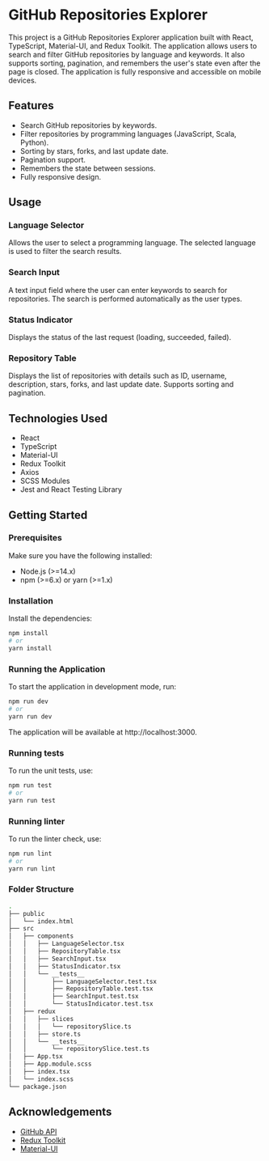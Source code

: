 # GitHub Repositories Explorer

This project is a GitHub Repositories Explorer application built with React, TypeScript, Material-UI, and Redux Toolkit. The application allows users to search and filter GitHub repositories by language and keywords. It also supports sorting, pagination, and remembers the user's state even after the page is closed. The application is fully responsive and accessible on mobile devices.

## Features

- Search GitHub repositories by keywords.
- Filter repositories by programming languages (JavaScript, Scala, Python).
- Sorting by stars, forks, and last update date.
- Pagination support.
- Remembers the state between sessions.
- Fully responsive design.

## Usage

### Language Selector

Allows the user to select a programming language. The selected language is used to filter the search results.

### Search Input

A text input field where the user can enter keywords to search for repositories. The search is performed automatically as the user types.

### Status Indicator

Displays the status of the last request (loading, succeeded, failed).

### Repository Table

Displays the list of repositories with details such as ID, username, description, stars, forks, and last update date. Supports sorting and pagination.

## Technologies Used

- React
- TypeScript
- Material-UI
- Redux Toolkit
- Axios
- SCSS Modules
- Jest and React Testing Library

## Getting Started

### Prerequisites

Make sure you have the following installed:

- Node.js (>=14.x)
- npm (>=6.x) or yarn (>=1.x)

### Installation

Install the dependencies:
   ```bash
   npm install
   # or
   yarn install
   ```

### Running the Application

To start the application in development mode, run:

```bash
npm run dev
# or
yarn run dev
```
The application will be available at http://localhost:3000.

### Running tests

To run the unit tests, use:

```bash
npm run test
# or
yarn run test
```

### Running linter

To run the linter check, use:

```bash
npm run lint
# or
yarn run lint
```

### Folder Structure
```bash
.
├── public
│   └── index.html
├── src
│   ├── components
│   │   ├── LanguageSelector.tsx
│   │   ├── RepositoryTable.tsx
│   │   ├── SearchInput.tsx
│   │   ├── StatusIndicator.tsx
│   │   └── __tests__
│   │       ├── LanguageSelector.test.tsx
│   │       ├── RepositoryTable.test.tsx
│   │       ├── SearchInput.test.tsx
│   │       └── StatusIndicator.test.tsx
│   ├── redux
│   │   ├── slices
│   │   │   └── repositorySlice.ts
│   │   ├── store.ts
│   │   └── __tests__
│   │       └── repositorySlice.test.ts
│   ├── App.tsx
│   ├── App.module.scss
│   ├── index.tsx
│   └── index.scss
└── package.json

```

## Acknowledgements

- [GitHub API](https://developer.github.com/v3/)
- [Redux Toolkit](https://redux-toolkit.js.org/)
- [Material-UI](https://material-ui.com/)
